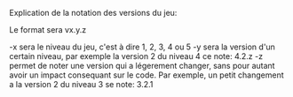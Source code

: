 Explication de la notation des versions du jeu:

Le format sera vx.y.z

-x sera le niveau du jeu, c'est à dire 1, 2, 3, 4 ou 5
-y sera la version d'un certain niveau, par exemple la version 2 du niveau 4 ce note: 4.2.z
-z permet de noter une version qui a légerement changer, sans pour autant avoir un impact consequant sur le code. Par exemple, un petit changement a la version 2 du niveau 3 se note: 3.2.1
